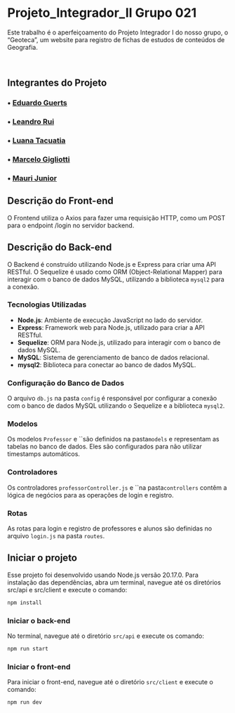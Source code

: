 # Projeto_Integrador_II Grupo 021

Este trabalho é o aperfeiçoamento do Projeto Integrador I do nosso grupo, o “Geoteca”, um website para registro de fichas de estudos de conteúdos de Geografia.

<br>

## Integrantes do Projeto

### • [Eduardo Guerts](https://github.com/EduardoGuerts)

### • [Leandro Rui](https://github.com/segueorui)

### • [Luana Tacuatia](https://github.com/luana-tacuatia)

### • [Marcelo Gigliotti](https://github.com/MSgigliotti)

### • [Mauri Junior](https://github.com/maurijr1)

## Descrição do Front-end

O Frontend utiliza o Axios para fazer uma requisição HTTP, como um POST para o endpoint /login no servidor backend.

## Descrição do Back-end

O Backend é construído utilizando Node.js e Express para criar uma API RESTful. O Sequelize é usado como ORM (Object-Relational Mapper) para interagir com o banco de dados MySQL, utilizando a biblioteca `mysql2` para a conexão.

### Tecnologias Utilizadas

- **Node.js**: Ambiente de execução JavaScript no lado do servidor.
- **Express**: Framework web para Node.js, utilizado para criar a API RESTful.
- **Sequelize**: ORM para Node.js, utilizado para interagir com o banco de dados MySQL.
- **MySQL**: Sistema de gerenciamento de banco de dados relacional.
- **mysql2**: Biblioteca para conectar ao banco de dados MySQL.

### Configuração do Banco de Dados

O arquivo `db.js` na pasta `config` é responsável por configurar a conexão com o banco de dados MySQL utilizando o Sequelize e a biblioteca `mysql2`.

### Modelos

Os modelos `Professor` e ``são definidos na pasta`models` e representam as tabelas no banco de dados. Eles são configurados para não utilizar timestamps automáticos.

### Controladores

Os controladores `professorController.js` e ``na pasta`controllers` contêm a lógica de negócios para as operações de login e registro.

### Rotas

As rotas para login e registro de professores e alunos são definidas no arquivo `login.js` na pasta `routes`.

## Iniciar o projeto

Esse projeto foi desenvolvido usando Node.js versão 20.17.0.
Para instalação das dependências, abra um terminal, navegue até os diretórios src/api e src/client e execute o comando:

```sh
npm install
```

### Iniciar o back-end

No terminal, navegue até o diretório `src/api` e execute os comando:

```sh
npm run start
```

### Iniciar o front-end

Para iniciar o front-end, navegue até o diretório `src/client` e execute o comando:

```sh
npm run dev
```
